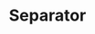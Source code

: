 ---
title: Separator
category: Components
parent: Content
description: Separators, also known as horizontal rules (HRs) or dividers, indicate a thematic break between sections of content.
published: false
---